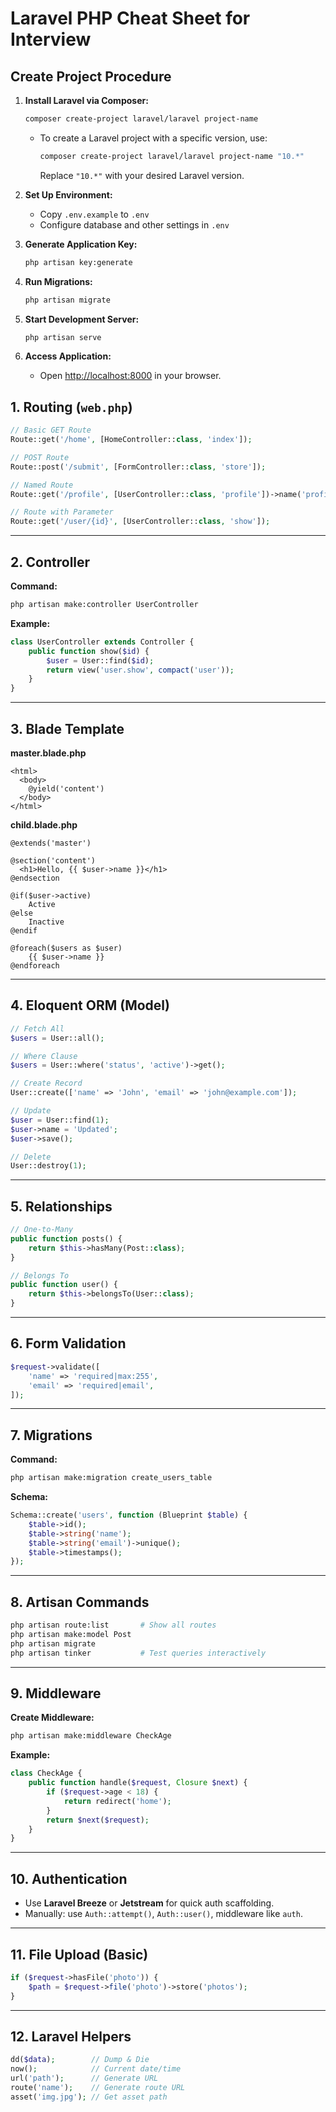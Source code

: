 
# Laravel PHP Cheat Sheet for Interview

## Create Project Procedure

1. **Install Laravel via Composer:**
    ```bash
    composer create-project laravel/laravel project-name
    ```

    - To create a Laravel project with a specific version, use:
        ```bash
        composer create-project laravel/laravel project-name "10.*"
        ```
      Replace `"10.*"` with your desired Laravel version.

2. **Set Up Environment:**
    - Copy `.env.example` to `.env`
    - Configure database and other settings in `.env`

3. **Generate Application Key:**
    ```bash
    php artisan key:generate
    ```

4. **Run Migrations:**
    ```bash
    php artisan migrate
    ```

5. **Start Development Server:**
    ```bash
    php artisan serve
    ```

6. **Access Application:**
    - Open [http://localhost:8000](http://localhost:8000) in your browser.

## 1. Routing (`web.php`)

```php
// Basic GET Route
Route::get('/home', [HomeController::class, 'index']);

// POST Route
Route::post('/submit', [FormController::class, 'store']);

// Named Route
Route::get('/profile', [UserController::class, 'profile'])->name('profile');

// Route with Parameter
Route::get('/user/{id}', [UserController::class, 'show']);
```

---

## 2. Controller

**Command:**

```bash
php artisan make:controller UserController
```

**Example:**

```php
class UserController extends Controller {
    public function show($id) {
        $user = User::find($id);
        return view('user.show', compact('user'));
    }
}
```

---

## 3. Blade Template

**master.blade.php**

```blade
<html>
  <body>
    @yield('content')
  </body>
</html>
```

**child.blade.php**

```blade
@extends('master')

@section('content')
  <h1>Hello, {{ $user->name }}</h1>
@endsection

@if($user->active)
    Active
@else
    Inactive
@endif

@foreach($users as $user)
    {{ $user->name }}
@endforeach
```

---

## 4. Eloquent ORM (Model)

```php
// Fetch All
$users = User::all();

// Where Clause
$users = User::where('status', 'active')->get();

// Create Record
User::create(['name' => 'John', 'email' => 'john@example.com']);

// Update
$user = User::find(1);
$user->name = 'Updated';
$user->save();

// Delete
User::destroy(1);
```

---

## 5. Relationships

```php
// One-to-Many
public function posts() {
    return $this->hasMany(Post::class);
}

// Belongs To
public function user() {
    return $this->belongsTo(User::class);
}
```

---

## 6. Form Validation

```php
$request->validate([
    'name' => 'required|max:255',
    'email' => 'required|email',
]);
```

---

## 7. Migrations

**Command:**

```bash
php artisan make:migration create_users_table
```

**Schema:**

```php
Schema::create('users', function (Blueprint $table) {
    $table->id();
    $table->string('name');
    $table->string('email')->unique();
    $table->timestamps();
});
```

---

## 8. Artisan Commands

```bash
php artisan route:list       # Show all routes
php artisan make:model Post
php artisan migrate
php artisan tinker           # Test queries interactively
```

---

## 9. Middleware

**Create Middleware:**

```bash
php artisan make:middleware CheckAge
```

**Example:**

```php
class CheckAge {
    public function handle($request, Closure $next) {
        if ($request->age < 18) {
            return redirect('home');
        }
        return $next($request);
    }
}
```

---

## 10. Authentication

- Use **Laravel Breeze** or **Jetstream** for quick auth scaffolding.
- Manually: use `Auth::attempt()`, `Auth::user()`, middleware like `auth`.

---

## 11. File Upload (Basic)

```php
if ($request->hasFile('photo')) {
    $path = $request->file('photo')->store('photos');
}
```

---

## 12. Laravel Helpers

```php
dd($data);        // Dump & Die
now();            // Current date/time
url('path');      // Generate URL
route('name');    // Generate route URL
asset('img.jpg'); // Get asset path
```
